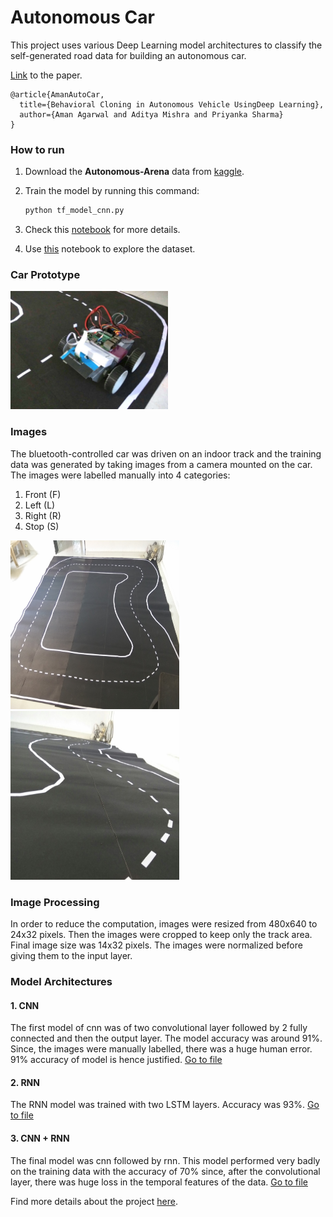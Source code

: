 # Autonomous Car
This project uses various Deep Learning model architectures to classify the self-generated road data for building an autonomous car.

[Link](https://amanagarwal.io/files/autoCar.pdf) to the paper.
```
@article{AmanAutoCar,
  title={Behavioral Cloning in Autonomous Vehicle UsingDeep Learning},
  author={Aman Agarwal and Aditya Mishra and Priyanka Sharma}
}
```


### How to run

1. Download the **Autonomous-Arena** data from [kaggle](https://www.kaggle.com/firstofhisname/indoor-car-track).

2. Train the model by running this command:

   ```bash
   python tf_model_cnn.py
   ```

3. Check this [notebook](Review.ipynb) for more details.

4. Use [this](https://www.kaggle.com/firstofhisname/autonomous-arena-guide) notebook to explore the dataset.

### Car Prototype

<img src="images/Car_image.jpg" width="50%"/>

### Images

The bluetooth-controlled car was driven on an indoor track and the training data was generated by taking images from a camera mounted on the car. The images were labelled manually into 4 categories:
1. Front (F)
2. Left  (L)
3. Right (R)
4. Stop  (S)

<img src="images/track_image1.jpg" width="270px" height="270px"/> <img src="images/track_image3.jpg" width="270px" height="270px"/>

### Image Processing
In order to reduce the computation, images were resized from 480x640 to 24x32 pixels.
Then the images were cropped to keep only the track area. Final image size was 14x32 pixels.
The images were normalized before giving them to the input layer.

### Model Architectures
#### 1. CNN
The first model of cnn was of two convolutional layer followed by 2 fully connected and then the output layer.
The model accuracy was around 91%.
Since, the images were manually labelled, there was a huge human error. 91% accuracy of model is hence justified.
[Go to file](tf_model_cnn.py)

#### 2. RNN
The RNN model was trained with two LSTM layers. Accuracy was 93%.
[Go to file](tf_model_rnn.py)

#### 3. CNN + RNN

The final model was cnn followed by rnn. This model performed very badly on the training data with the accuracy of 70% since, after the convolutional layer, there was huge loss in the temporal features of the data.
[Go to file](tf_model_cnn_rnn.py)

Find more details about the project [here](Review.ipynb).
